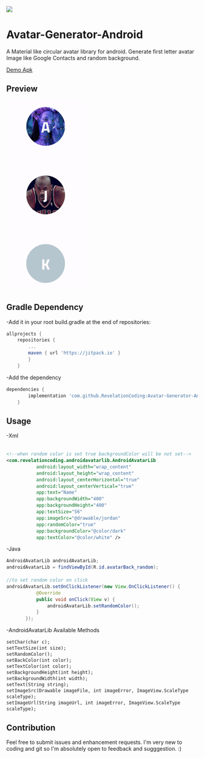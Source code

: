 [![](https://jitpack.io/v/RevelationCoding/Avatar-Generator-Android.svg)](https://jitpack.io/#RevelationCoding/Avatar-Generator-Android)

# Avatar-Generator-Android

A Material like circular avatar library for android.
Generate first letter avatar Image like Google Contacts and random background.

[Demo Apk](https://github.com/RevelationCoding/Avatar-Generator-Android/blob/master/app/app-debug.apk?raw=true)

## Preview

<img src="https://github.com/RevelationCoding/Android-Avatar/blob/master/art/android_avatar.gif?raw=true" width="207px" height="500px"/>

## Gradle Dependency

-Add it in your root build.gradle at the end of repositories:

```gradle
allprojects {
	repositories {
		...
		maven { url 'https://jitpack.io' }
		}
	}
```

-Add the dependency

```gradle
dependencies {
	    implementation 'com.github.RevelationCoding:Avatar-Generator-Android:0.1.0'
	}
```

## Usage

-Xml

```xml

<!--when random color is set true backgroundColor will be not set-->
<com.revelationcoding.androidavatarlib.AndroidAvatarLib
           android:layout_width="wrap_content"
           android:layout_height="wrap_content"
           android:layout_centerHorizontal="true"
           android:layout_centerVertical="true"
           app:text="Name"
           app:backgroundWidth="400"
           app:backgroundHeight="400"
           app:textSize="56"
           app:imageSrc="@drawable/jordan"
           app:randomColor="true"
           app:backgroundColor="@color/dark"
           app:textColor="@color/white" />
```

-Java

```java
AndroidAvatarLib androidAvatarLib;
androidAvatarLib = findViewById(R.id.avatarBack_random);

//to set random color on click
androidAvatarLib.setOnClickListener(new View.OnClickListener() {
           @Override
           public void onClick(View v) {
               androidAvatarLib.setRandomColor();
           }
       });
```

-AndroidAvatarLib Available Methods

```available methods
setChar(char c);
setTextSize(int size);
setRandomColor();
setBackColor(int color);
setTextColor(int color);
setBackgroundHeight(int height);
setBackgroundWidth(int width);
setText(String string);
setImageSrc(Drawable imageFile, int imageError, ImageView.ScaleType scaleType);
setImageUrl(String imageUrl, int imageError, ImageView.ScaleType scaleType);
```

## Contribution

Feel free to submit issues and enhancement requests.
I'm very new to coding and git so I'm absolutely open to feedback and sugggestion. :)
